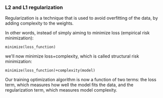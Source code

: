 ### L2 and L1 regularization

Regularization is a technique that is used to avoid overfitting of the data, by adding complexity to the weights.

In other words, instead of simply aiming to minimize loss (empirical risk minimization):
```
minimize(loss_function)
```
we'll now minimize loss+complexity, which is called structural risk minimization:

```
minimize(loss_function)+complexity(model)
```

Our training optimization algorithm is now a function of two terms: the loss term, which measures how well the model fits the data, and the regularization term, which measures model complexity.
